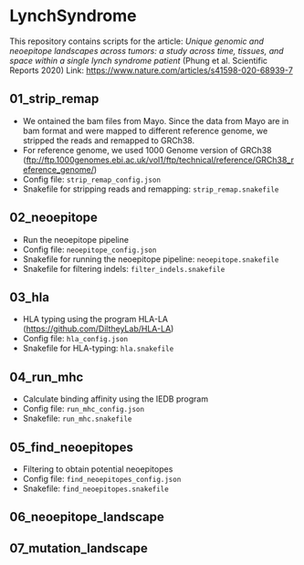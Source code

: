 # LynchSyndrome

This repository contains scripts for the article: *Unique genomic and neoepitope landscapes across tumors: a study across time, tissues, and space within a single lynch syndrome patient* (Phung et al. Scientific Reports 2020)
Link: https://www.nature.com/articles/s41598-020-68939-7

## 01_strip_remap
- We ontained the bam files from Mayo. Since the data from Mayo are in bam format and were mapped to different reference genome, we stripped the reads and remapped to GRCh38.
- For reference genome, we used 1000 Genome version of GRCh38 (ftp://ftp.1000genomes.ebi.ac.uk/vol1/ftp/technical/reference/GRCh38_reference_genome/)
- Config file: `strip_remap_config.json`
- Snakefile for stripping reads and remapping: `strip_remap.snakefile`

## 02_neoepitope
- Run the neoepitope pipeline
- Config file: `neoepitope_config.json`
- Snakefile for running the neoepitope pipeline: `neoepitope.snakefile`
- Snakefile for filtering indels: `filter_indels.snakefile`

## 03_hla
- HLA typing using the program HLA-LA (https://github.com/DiltheyLab/HLA-LA)
- Config file: `hla_config.json`
- Snakefile for HLA-typing: `hla.snakefile`

## 04_run_mhc
- Calculate binding affinity using the IEDB program
- Config file: `run_mhc_config.json`
- Snakefile: `run_mhc.snakefile`

## 05_find_neoepitopes
- Filtering to obtain potential neoepitopes
- Config file: `find_neoepitopes_config.json`
- Snakefile: `find_neoepitopes.snakefile`

## 06_neoepitope_landscape

## 07_mutation_landscape
